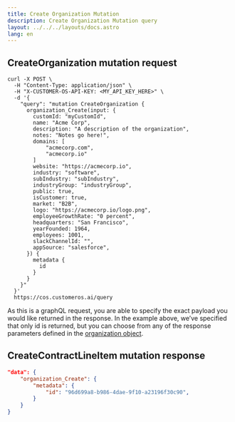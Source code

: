 ```yaml
---
title: Create Organization Mutation
description: Create Organization Mutation query
layout: ../../../layouts/docs.astro
lang: en
---
```


## CreateOrganization mutation request

```curl
curl -X POST \
  -H "Content-Type: application/json" \
  -H "X-CUSTOMER-OS-API-KEY: <MY_API_KEY_HERE>" \
  -d '{
    "query": "mutation CreateOrganization { 
      organization_Create(input: { 
        customId: "myCustomId", 
        name: "Acme Corp",
        description: "A description of the organization",
        notes: "Notes go here!",
        domains: [
            "acmecorp.com",
            "acmecorp.io"
        ]
        website: "https://acmecorp.io",
        industry: "software",
        subIndustry: "subIndustry",
        industryGroup: "industryGroup",
        public: true,
        isCustomer: true,
        market: "B2B",
        logo: "https://acmecorp.io/logo.png",
        employeeGrowthRate: "0 percent",
        headquarters: "San Francisco",
        yearFounded: 1964,
        employees: 1001,
        slackChannelId: "",
        appSource: "salesforce",
      }) {
        metadata {
          id
        } 
      } 
    }"
  }' 
  https://cos.customeros.ai/query

```

As this is a graphQL request, you are able to specify the exact payload you would like returned in the response. In the example above, we’ve specified that only id is returned, but you can choose from any of the response parameters defined in the [organization object](objects/organization).

## CreateContractLineItem mutation response
```json
"data": {
    "organization_Create": {
        "metadata": {
            "id": "96d699a8-b986-4dae-9f10-a23196f30c90",
        }
    }
}
```